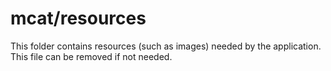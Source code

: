 # mcat/resources

This folder contains resources (such as images) needed by the application. This file can
be removed if not needed.
